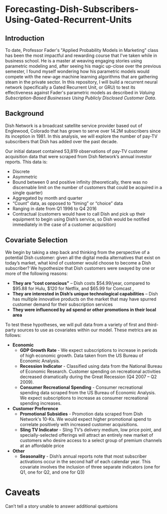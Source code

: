 # Forecasting-Dish-Subscribers-Using-Gated-Recurrent-Units

## Introduction
To date, Professor Fader's "Applied Probability Models in Marketing" class has been the most impactful and rewarding course that I've taken while in business school. He is a master at weaving engaging stories using parametric modeling and, after seeing his magic up-close over the previous semester, I found myself wondering how his parametric models would compete with the new-age machine learning algorithms that are gathering steam in the private sector. In this repository, I will build a recurrent neural network (specifically a Gated Recurrent Unit, or GRU) to test its effectiveness against Fader's parametric models as described in *Valuing Subscription-Based Businesses Using Publicly Disclosed Customer Data*.

## Background
Dish Network is a broadcast satellite service provider based out of Englewood, Colorado that has grown to serve over 14.2M subscribers since its inception in 1981. In this analysis, we will explore the number of pay-TV subscribers that Dish has added over the past decade.

Our initial dataset contained 53,819 observations of pay-TV customer acquisition data that were scraped from Dish Network’s annual investor reports. This data is:
* Discrete
* Asymmetric
* Bound between 0 and positive infinity (theoretically, there was no discernable limit on the number of customers that could be acquired in a single quarter)
* Aggregated by month and quarter
* “Count” data, as opposed to “timing” or “choice” data
* Ranging in date from Q1 1996 to Q4 2016
* Contractual (customers would have to call Dish and pick up their equipment to begin using Dish’s service, so Dish would be notified immediately in the case of a customer acquisition)

## Covariate Selection
We begin by taking a step back and thinking from the perspective of a potential Dish customer: given all the digital media alternatives that exist on today’s market, what kind of customer would choose to become a Dish subscriber? We hypothesize that Dish customers were swayed by one or more of the following reasons:
* **They are “cost conscious”** – Dish costs $54.99/year, compared to $95.88 for Hulu, $120 for Netflix, and $65.99 for Comcast , 
* **They are interested in Dish’s unique technological capabilities** – Dish has multiple innovative products on the market that may have spurred customer demand for their subscription services
* **They were influenced by ad spend or other promotions in their local area**

To test these hypotheses, we will pull data from a variety of first and third-party sources to use as covariates within our model. These metrics are as follows:
* **Economic**
  * **GDP Growth Rate** - We expect subscriptions to increase in periods of high economic growth. Data taken from the US Bureau of Economic Analysis.
  * **Recession Indicator** - Classified using data from the National Bureau of Economic Research. Customer spending on recreational activities decreased dramatically during the Great Recession (Q4 2007 – Q2 2009).
  * **Consumer Recreational Spending** - Consumer recreational spending data scraped from the US Bureau of Economic Analysis. We expect subscriptions to increase as consumer recreational spending increases.
* **Customer Preference**
  * **Promotional Subsidies** - Promotion data scraped from Dish Network's 10-Ks. We would expect higher promotional spend to correlate positively with increased customer acquisitions.
  * **Sling TV Indicator** - Sling TV’s delivery medium, low price point, and specially-selected offerings will attract an entirely new market of customers who desire access to a select group of premium channels at an affordable price
* **Other**
  * **Seasonality** - Dish’s annual reports note that most subscriber activations occur in the second half of each calendar year. This covariate involves the inclusion of three separate indicators (one for Q1, one for Q2, and one for Q3) 




# Caveats
Can’t tell a story unable to answer additional quetsions
